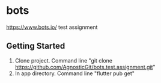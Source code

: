 # bots

https://www.bots.io/ test assignment

## Getting Started

1. Clone project. Command line "git clone https://github.com/AgnosticGit/bots.test.assignment.git"
2. In app directory. Command line "flutter pub get"
